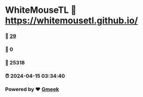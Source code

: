 # WhiteMouseTL :link: https://whitemousetl.github.io/ 
### :page_facing_up: [29](https://whitemousetl.github.io//tag.html) 
### :speech_balloon: 0 
### :hibiscus: 25318 
### :alarm_clock: 2024-04-15 03:34:40 
### Powered by :heart: [Gmeek](https://github.com/Meekdai/Gmeek)
